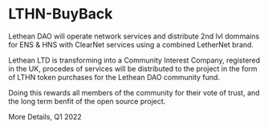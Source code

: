 # LTHN-BuyBack

Lethean DAO will operate network services and distribute 2nd lvl dommains for ENS & HNS with ClearNet services using a combined LetherNet brand.

Lethean LTD is transforming into a Community Interest Company, registered in the UK, procedes of services will be distributed to the project in the form of LTHN token purchases for the Lethean DAO community fund.

Doing this rewards all members of the community for their vote of trust, and the long term benfit of the open source project.

More Details, Q1 2022
